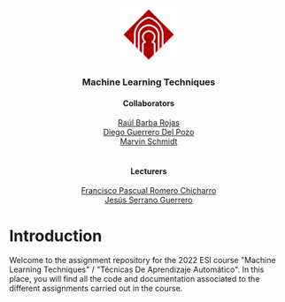 <!-- PROJECT LOGO-->
<br />
<div align="center">
  <a href="https://github.com/schmidt-marvin/ESI_2022_TecAA">
    <img src="resources/images/readme_assets/uclm_logo.png" alt="Logo, University Castilla-La Mancha" width="100" height="100">
  </a>

  <h3 align="center">Machine Learning Techniques</h3>

  <p align="center">
    <h4>Collaborators</h4>
    <a href="mailto:Raul.Barba@alu.uclm.es">Raúl Barba Rojas</a><br>
    <a href="mailto:Diego.Guerrero@alu.uclm.es">Diego Guerrero Del Pozo</a><br>
    <a href="mailto:Marvin.Schmidt@alu.uclm.es ">Marvin Schmidt</a><br>
    <br>
    <h4>Lecturers</h4>
    <a href="mailto:FranciscoP.Romero@uclm.es">Francisco Pascual Romero Chicharro</a><br>
    <a href="mailto:Jesus.Serrano@uclm.es">Jesús Serrano Guerrero</a>
   </p>
</div>

# Introduction
Welcome to the assignment repository for the 2022 ESI course "Machine Learning Techniques" / "Técnicas De Aprendizaje Automático". In this place, you will find all the code and documentation associated to the different assignments carried out in the course. 